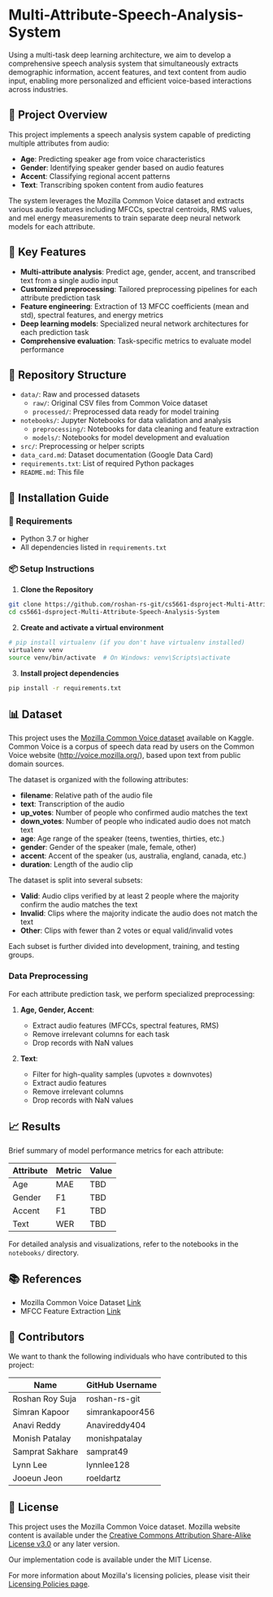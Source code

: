 # Multi-Attribute-Speech-Analysis-System

Using a multi-task deep learning architecture, we aim to develop a comprehensive speech analysis system that simultaneously extracts demographic information, accent features, and text content from audio input, enabling more personalized and efficient voice-based interactions across industries.

## 🎯 Project Overview

This project implements a speech analysis system capable of predicting multiple attributes from audio:
- **Age**: Predicting speaker age from voice characteristics
- **Gender**: Identifying speaker gender based on audio features
- **Accent**: Classifying regional accent patterns
- **Text**: Transcribing spoken content from audio features

The system leverages the Mozilla Common Voice dataset and extracts various audio features including MFCCs, spectral centroids, RMS values, and mel energy measurements to train separate deep neural network models for each attribute.

## 🔑 Key Features

- **Multi-attribute analysis**: Predict age, gender, accent, and transcribed text from a single audio input
- **Customized preprocessing**: Tailored preprocessing pipelines for each attribute prediction task
- **Feature engineering**: Extraction of 13 MFCC coefficients (mean and std), spectral features, and energy metrics
- **Deep learning models**: Specialized neural network architectures for each prediction task
- **Comprehensive evaluation**: Task-specific metrics to evaluate model performance

## 📂 Repository Structure

* `data/`: Raw and processed datasets
  * `raw/`: Original CSV files from Common Voice dataset
  * `processed/`: Preprocessed data ready for model training
* `notebooks/`: Jupyter Notebooks for data validation and analysis
  * `preprocessing/`: Notebooks for data cleaning and feature extraction
  * `models/`: Notebooks for model development and evaluation
* `src/`: Preprocessing or helper scripts
* `data_card.md`: Dataset documentation (Google Data Card)
* `requirements.txt`: List of required Python packages
* `README.md`: This file

## 🚀 Installation Guide

### 🔧 Requirements

* Python 3.7 or higher
* All dependencies listed in `requirements.txt`

### 📦 Setup Instructions

1. **Clone the Repository**

```bash
git clone https://github.com/roshan-rs-git/cs5661-dsproject-Multi-Attribute-Speech-Analysis-System.git
cd cs5661-dsproject-Multi-Attribute-Speech-Analysis-System
```

2. **Create and activate a virtual environment**

```bash
# pip install virtualenv (if you don't have virtualenv installed)
virtualenv venv
source venv/bin/activate  # On Windows: venv\Scripts\activate
```

3. **Install project dependencies**

```bash
pip install -r requirements.txt
```

## 📊 Dataset

This project uses the [Mozilla Common Voice dataset](https://www.kaggle.com/datasets/mozillaorg/common-voice/data) available on Kaggle. Common Voice is a corpus of speech data read by users on the Common Voice website (http://voice.mozilla.org/), based upon text from public domain sources.

The dataset is organized with the following attributes:
- **filename**: Relative path of the audio file
- **text**: Transcription of the audio
- **up_votes**: Number of people who confirmed audio matches the text
- **down_votes**: Number of people who indicated audio does not match text
- **age**: Age range of the speaker (teens, twenties, thirties, etc.)
- **gender**: Gender of the speaker (male, female, other)
- **accent**: Accent of the speaker (us, australia, england, canada, etc.)
- **duration**: Length of the audio clip

The dataset is split into several subsets:
- **Valid**: Audio clips verified by at least 2 people where the majority confirm the audio matches the text
- **Invalid**: Clips where the majority indicate the audio does not match the text
- **Other**: Clips with fewer than 2 votes or equal valid/invalid votes

Each subset is further divided into development, training, and testing groups.

### Data Preprocessing

For each attribute prediction task, we perform specialized preprocessing:

1. **Age, Gender, Accent**:
   - Extract audio features (MFCCs, spectral features, RMS)
   - Remove irrelevant columns for each task
   - Drop records with NaN values

2. **Text**:
   - Filter for high-quality samples (upvotes ≥ downvotes)
   - Extract audio features
   - Remove irrelevant columns
   - Drop records with NaN values

## 📈 Results

Brief summary of model performance metrics for each attribute:

| Attribute | Metric | Value |
|-----------|--------|-------|
| Age       | MAE    | TBD   |
| Gender    | F1     | TBD   |
| Accent    | F1     | TBD   |
| Text      | WER    | TBD   |

For detailed analysis and visualizations, refer to the notebooks in the `notebooks/` directory.

## 📚 References

- Mozilla Common Voice Dataset [Link](https://www.kaggle.com/datasets/mozillaorg/common-voice/data)
- MFCC Feature Extraction [Link](https://pytorch.org/audio/main/generated/torchaudio.transforms.MFCC.html)

## 🤝 Contributors

We want to thank the following individuals who have contributed to this project:

| Name | GitHub Username |
|------|-----------------|
| Roshan Roy Suja | roshan-rs-git |
| Simran Kapoor | simrankapoor456 |
| Anavi Reddy | Anavireddy404 |
| Monish Patalay | monishpatalay |
| Samprat Sakhare | samprat49 |
| Lynn Lee | lynnlee128 |
| Jooeun Jeon | roeldartz |

## 📄 License


This project uses the Mozilla Common Voice dataset. Mozilla website content is available under the [Creative Commons Attribution Share-Alike License v3.0](https://www.mozilla.org/en-US/foundation/licensing/website-content/) or any later version.

Our implementation code is available under the MIT License.

For more information about Mozilla's licensing policies, please visit their [Licensing Policies page](https://www.mozilla.org/en-US/foundation/licensing/).
